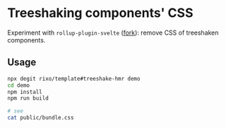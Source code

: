 # Treeshaking components' CSS

Experiment with `rollup-plugin-svelte` ([fork](https://github.com/rollup/rollup-plugin-svelte/compare/master...rixo:treeshake-css?expand=1)): remove CSS of treeshaken components.

## Usage

~~~bash
npx degit rixo/template#treeshake-hmr demo
cd demo
npm install
npm run build

# see
cat public/bundle.css
~~~
